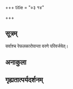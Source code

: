 +++
title = "०३ १४"

+++
## सूत्रम्
सर्वाश्च रेफलकारोपान्ता वरणे परिवर्जयेत्।
## अनाकुला

## गृह्यतात्पर्यदर्शनम्

